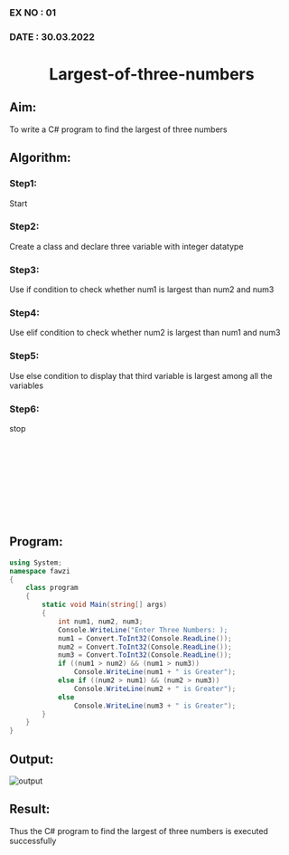 ### EX NO : 01
### DATE  : 30.03.2022
# <p align="center"> Largest-of-three-numbers </p>

## Aim:
To write a C# program to find the largest of three numbers

## Algorithm:
### Step1: 
Start
### Step2:
Create a class and declare three variable with integer datatype
### Step3:
Use if condition to check whether num1 is largest than num2 and num3
### Step4:
Use elif condition to check whether num2 is largest than num1 and num3
### Step5:
Use else condition to display that third variable is largest among all the variables
### Step6:
stop

<br/><br/><br/><br/><br/><br/><br/><br/>

## Program:
```c#
using System;
namespace fawzi
{
    class program
    {
        static void Main(string[] args)
        {
            int num1, num2, num3;
            Console.WriteLine("Enter Three Numbers: );
            num1 = Convert.ToInt32(Console.ReadLine());
            num2 = Convert.ToInt32(Console.ReadLine());
            num3 = Convert.ToInt32(Console.ReadLine());
            if ((num1 > num2) && (num1 > num3))
                Console.WriteLine(num1 + " is Greater");
            else if ((num2 > num1) && (num2 > num3))
                Console.WriteLine(num2 + " is Greater");
            else
                Console.WriteLine(num3 + " is Greater");
        }
    }
}
```
## Output:

![output](https://user-images.githubusercontent.com/75235022/165786503-51369d2b-911d-4e2a-a224-25d5e1154c9b.png)


## Result:
Thus the C# program to find the largest of three numbers is executed successfully
